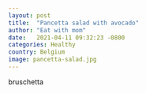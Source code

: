 ```yaml
---
layout: post
title:  "Pancetta salad with avocado"
author: "Eat with mom"
date:   2021-04-11 09:32:23 -0800
categories: Healthy
country: Belgium
image: pancetta-salad.jpg
---
```

bruschetta